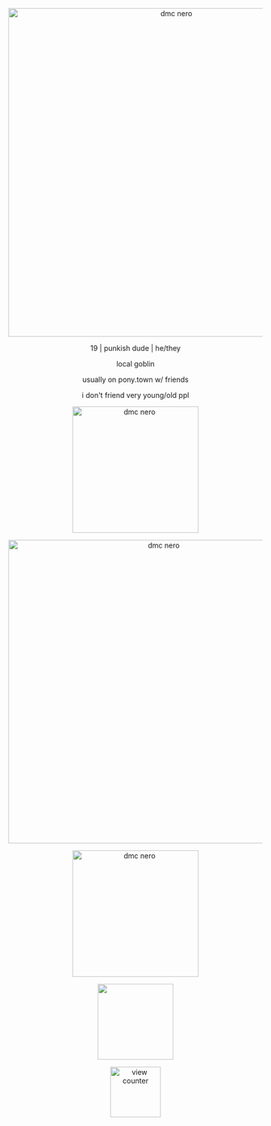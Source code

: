 <p align="center">
<img width="650" src="https://github.com/user-attachments/assets/2b8fd9a1-5978-4607-bd43-9777500e0787" alt="dmc nero">

</p>
<p align="center">
19 | punkish dude | he/they <br/>

</p>
<p align="center">
local goblin<br/>
</p>
<p align="center">
usually on pony.town w/ friends<br/>
</p>
<p align="center">
i don't friend very young/old ppl <br/>

<p align="center">
<img width="250" src="https://github.com/user-attachments/assets/6015226d-5485-4522-909d-ce4e0d7c6710" alt="dmc nero">

<p align="center">
<img width="600" src="https://github.com/user-attachments/assets/f7062dcd-08cb-4903-ba5e-913f2d47ac9f" alt="dmc nero">

<p align="center">
<img width="250" src="https://github.com/user-attachments/assets/6015226d-5485-4522-909d-ce4e0d7c6710" alt="dmc nero">

</p>
<p align="center">
<img width="150" src="https://github.com/user-attachments/assets/6420329d-d937-4e18-ae2d-534690351ea5">

<p align="center">
<img width="100" src="https://komarev.com/ghpvc/?username=poiznnn&color=green" alt="view counter">

